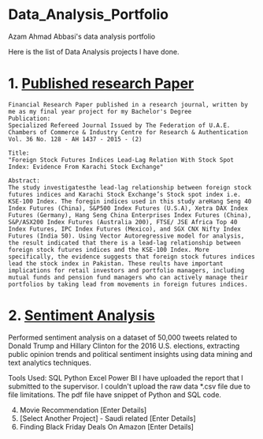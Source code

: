# Data_Analysis_Portfolio
Azam Ahmad Abbasi's data analysis portfolio

Here is the list of Data Analysis projects I have done.

# 1. [Published research Paper](https://github.com/Azamabbasi/Published_Research_Paper)
     
    Financial Research Paper published in a research journal, written by me as my final year project for my Bachelor's Degree
    Publication:
    Specialized Refereed Journal Issued by The Federation of U.A.E. Chambers of Commerce & Industry Centre for Research & Authentication Vol. 36 No. 128 - AH 1437 - 2015 ‑ (2)

    Title:
    "Foreign Stock Futures Indices Lead-Lag Relation With Stock Spot Index: Evidence From Karachi Stock Exchange"

    Abstract:
    The study investigatesthe lead-lag relationship between foreign stock futures indices and Karachi Stock Exchange’s Stock spot index i.e. KSE-100 Index. The foregin indices used in this study areHang Seng 40 Index Futures (China), S&P500 Index Futures (U.S.A), Xetra DAX Index Futures (Germany), Hang Seng China Enterprises Index Futures (China), S&P/ASX200 Index Futures (Australia 200), FTSE/ JSE Africa Top 40 Index Futures, IPC Index Futures (Mexico), and SGX CNX Nifty Index Futures (India 50). Using Vector Autoregressive model for analysis, the result indicated that there is a lead-lag relationship between foreign stock futures indices and the KSE-100 Index. More specifically, the evidence suggests that foreign stock futures indices lead the stock index in Pakistan. These reults have important implications for retail investors and portfolio managers, including mutual funds and pension fund managers who can actively manage their portfolios by taking lead from movements in foreign futures indices.
    
# 2. [Sentiment Analysis](https://github.com/Azamabbasi/Sentimental_Analysis)

Performed sentiment analysis on a dataset of 50,000 tweets related to Donald Trump and Hillary Clinton for the 2016 U.S. elections, extracting public opinion trends and political sentiment insights using data mining and text analytics techniques.

Tools Used:
SQL
Python
Excel
Power BI
I have uploaded the report that I submitted to the supervisor. I couldn't upload the raw data *.csv file due to file limitations. The pdf file have snippet of Python and SQL code.

 4. Movie Recommendation
    [Enter Details]
 5. [Select Another Project] - Saudi related
    [Enter Details]
 6. Finding Black Friday Deals On Amazon
    [Enter Details]
